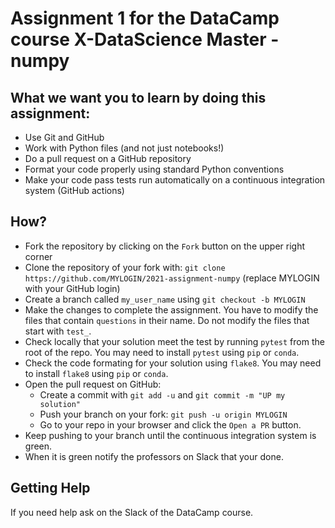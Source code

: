# Assignment 1 for the DataCamp course X-DataScience Master - numpy

## What we want you to learn by doing this assignment:

  - Use Git and GitHub
  - Work with Python files (and not just notebooks!)
  - Do a pull request on a GitHub repository
  - Format your code properly using standard Python conventions
  - Make your code pass tests run automatically on a continuous integration system (GitHub actions)

## How?

  - Fork the repository by clicking on the `Fork` button on the upper right corner
  - Clone the repository of your fork with: `git clone https://github.com/MYLOGIN/2021-assignment-numpy` (replace MYLOGIN with your GitHub login)
  - Create a branch called `my_user_name` using `git checkout -b MYLOGIN`
  - Make the changes to complete the assignment. You have to modify the files that contain `questions` in their name. Do not modify the files that start with `test_`.
  - Check locally that your solution meet the test by running `pytest` from the root of the repo. You may need to install `pytest` using `pip` or `conda`.
  - Check the code formating for your solution using `flake8`. You may need to install `flake8` using `pip` or `conda`.
  - Open the pull request on GitHub:
     - Create a commit with `git add -u` and `git commit -m "UP my solution"`
     - Push your branch on your fork: `git push -u origin MYLOGIN`
     - Go to your repo in your browser and click the `Open a PR` button.
  - Keep pushing to your branch until the continuous integration system is green.
  - When it is green notify the professors on Slack that your done.

## Getting Help

If you need help ask on the Slack of the DataCamp course.
